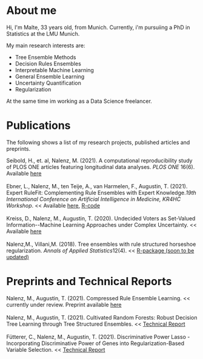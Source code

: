 # About me
Hi, I'm Malte, 33 years old, from Munich. Currently, i'm pursuiing a PhD in Statistics at the LMU Munich. 

My main research interests are:  
- Tree Ensemble Methods
- Decision Rules Ensembles
- Interpretable Machine Learning
- General Ensemble Learning
- Uncertainty Quantification
- Regularization

At the same time im working as a Data Science freelancer.

# Publications
The following shows a list of my research projects, published articles and preprints.

Seibold, H., et. al, Nalenz, M. (2021). A computational reproducibility study of PLOS ONE articles featuring longitudinal data analyses. *PLOS ONE* 16(6).
Available [here](https://journals.plos.org/plosone/article?id=10.1371/journal.pone.0251194)\
\
Ebner, L., Nalenz, M., ten Teije, A., van Harmelen, F., Augustin, T. (2021). Expert RuleFit: Complementing Rule Ensembles with Expert Knowledge.*19th International Conference on Artificial Intelligence in Medicine, KR4HC Workshop*. << Available [here](./ERF.pdf), [R-code](https://github.com/LuisaEbner/ERF)\
\
Kreiss, D., Nalenz, M., Augustin, T. (2020). Undecided Voters as Set-Valued Information--Machine Learning Approaches under Complex Uncertainty. << Available [here](./UV.pdf)\
\
Nalenz,M., Villani,M. (2018). Tree ensembles with rule structured horseshoe regularization. *Annals of Applied Statistics*12(4). << [R-package (soon to be updated)](https://cran.r-project.org/web/packages/horserule/index.html)

# Preprints and Technical Reports
Nalenz, M., Augustin, T. (2021). Compressed Rule Ensemble Learning.  << currently under review. Preprint available  [here](./CRE.pdf)\
\
Nalenz, M., Augustin, T. (2021). Cultivated Random Forests: Robust Decision Tree Learning through Tree Structured Ensembles. << [Technical Report](https://epub.ub.uni-muenchen.de/77861/)\
\
Fütterer, C., Nalenz, M., Augustin, T. (2021). 	Discriminative Power Lasso - Incorporating Discriminative Power of Genes into Regularization-Based Variable Selection. << [Technical Report](https://epub.ub.uni-muenchen.de/77862/)

